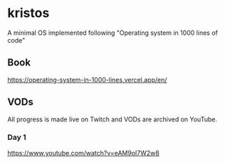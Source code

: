 # kristos
A minimal OS implemented following "Operating system in 1000 lines of code"


## Book
https://operating-system-in-1000-lines.vercel.app/en/


## VODs
All progress is made live on Twitch and VODs are archived on YouTube.

### Day 1
https://www.youtube.com/watch?v=eAM9ol7W2w8
